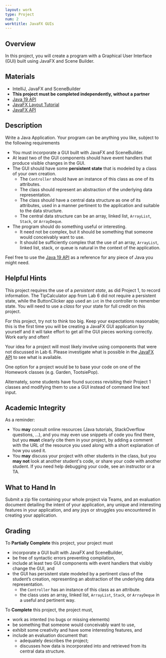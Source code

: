 ```yaml
---
layout: work
type: Project
num: 2
worktitle: JavaFX GUIs
---
```


## Overview

In this project, you will create a program with a Graphical User
Interface (GUI) built using JavaFX and Scene Builder.

## Materials

-   IntelliJ, JavaFX and SceneBuilder
-   **This project must be completed independently, without a partner**
-   [Java 19 API](https://docs.oracle.com/en/java/javase/19/docs/api/index.html)
-   [JavaFX Layout Tutorial](https://www.vojtechruzicka.com/javafx-layouts-basic/)
-   [JavaFX API](https://openjfx.io/javadoc/19/)
<!-- -   [Sample Pig Game Project](../code/151-pig.zip) -->

## Description

Write a Java Application. Your program can be anything you like, subject
to the following requirements

-   You must incorporate a GUI built with JavaFX and SceneBuilder.
-   At least two of the GUI components should have event handlers that
    produce visible changes in the GUI.
-   The GUI should have some **persistent state** that is modeled by a class
    of your own creation. 
    - The `Controller` should have an instance of this class as one of its attributes.
    - The class should represent an abstraction of the underlying data representation. 
    - The class should have a central data structure as one of its attributes, used in a manner pertinent to the application and suitable to the data structure.
    - The central data structure can be an array, linked list, `ArrayList`, `Stack`, or `ArrayDeque`.
-   The program should do something useful or interesting. 
    - It need not be complex, but it should be something that someone would conceivably want to use. 
    - It should be sufficiently complex that the use of an array, `ArrayList`, linked list, stack, or queue is natural in the context of the application.

Feel free to use the [Java 19 API](https://docs.oracle.com/en/java/javase/19/docs/api/index.html) as a reference for any
piece of Java you might need.

## Helpful Hints

This project requires the use of a *persistent state*, as did Project 1, to
record information. The TipCalculator app from Lab 6 did not require a persistent
state, while the ButtonClicker app used an `int` in the controller to remember
state. You will need to use a *class* for your state for full credit on this project.

For this project, try not to think too big. Keep your expectations reasonable; this is
the first time you will be creating a JavaFX GUI application by yourself and it will
take effort to get all the GUI pieces working correctly. Work early and often!

Your idea for a project will most likely involve using components that were not discussed in Lab 6. Please investigate what is possible in the
[JavaFX API](https://openjfx.io/javadoc/19/) to see what is available.

One option for a project would be to base your code on one of the Homework classes (e.g. Garden, TootsiePop).

Alternately, some students have found success revisiting their Project 1 classes and modifying them to use a GUI instead of command line text input.

## Academic Integrity

As a reminder:

-   You **may** consult online resources (Java tutorials, StackOverflow
    questions, ...), and you may even use snippets of code you find
    there, but you **must** clearly cite them in your project, by adding
    a comment with the URL of the resource you used along with a short
    explanation of how you used it.
-   You **may** discuss your project with other students in the class,
    but you **may not** look at another student's code, or share your
    code with another student. If you need help debugging your code, see
    an instructor or a TA.

## What to Hand In

Submit a zip file containing your whole project via Teams, and an
evaluation document detailing the intent of your application, any unique
and interesting features in your application, and any joys or struggles
you encountered in creating your application.

## Grading

To **Partially Complete** this project, your project must 
* incorporate a GUI built with JavaFX and SceneBuilder,
* be free of syntactic errors preventing compilation,
* include at least two GUI components with event handlers that visibly change the GUI, and                  
* the GUI has persistent state modeled by a pertinent class of the student’s creation, representing an abstraction of the underlying data representation.
  * the `Controller` has an instance of this class as an attribute.
  * the class uses an array, linked list, `ArrayList`, `Stack`, or `ArrayDeque` in a useful and pertinent way.
  
To **Complete** this project, the project must, 
* work as intented (no bugs or missing elements)
* be something that someone would conceivably want to use,
* exhibit some creativity and have some interesting features, and
* include an evaluation document that:
  * adequately describes the project;
  * discusses how data is incorporated into and retrieved from its central data structure.